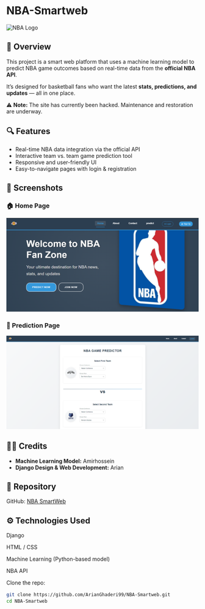 # NBA-Smartweb



![NBA Logo](https://cdn.1min30.com/wp-content/uploads/2018/03/Couleur-logo-NBA.jpg)

## 🏀 Overview

This project is a smart web platform that uses a machine learning model to predict NBA game outcomes based on real-time data from the **official NBA API**.

It’s designed for basketball fans who want the latest **stats, predictions, and updates** — all in one place.

⚠️ **Note:** The site has currently been hacked. Maintenance and restoration are underway.

## 🔍 Features

- Real-time NBA data integration via the official API  
- Interactive team vs. team game prediction tool  
- Responsive and user-friendly UI  
- Easy-to-navigate pages with login & registration

## 📸 Screenshots

### 🏠 Home Page
![Home Page](https://github.com/ArianGhaderi99/NBA-Smartweb/blob/main/Image/home_nba.png)

### 🔮 Prediction Page
![Prediction Page](https://github.com/ArianGhaderi99/NBA-Smartweb/blob/main/Image/predict_nba.png)

## 👨‍💻 Credits

- **Machine Learning Model:** Amirhossein  
- **Django Design & Web Development:** Arian

## 📁 Repository

GitHub: [NBA SmartWeb](https://github.com/ArianGhaderi99/NBA-Smartweb)

## ⚙️ Technologies Used
Django

HTML / CSS

Machine Learning (Python-based model)

NBA API


Clone the repo:

```bash
git clone https://github.com/ArianGhaderi99/NBA-Smartweb.git
cd NBA-Smartweb
